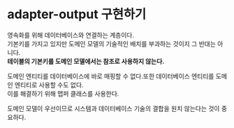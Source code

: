 # adapter-output 구현하기

영속화를 위해 데이터베이스와 연결하는 계층이다.<br/>
기본키를 가지고 있지만 도메인 모델의 기술적인 배치를 부과하는 것이지 그 반대는 아니다.<br/>
**테이블의 기본키를 도메인 모델에서는 참조로 사용하지 않는다.**<br/>

도메인 엔티티를 데이터베이스에 바로 매핑할 수 없다.또한 데이터베이스 엔티티를 도메인 엔티티로 사용할 수도 없다.<br/>
이를 해결하기 위해 맵퍼 클래스를 사용한다.<br/>

도메인 모델이 우선이므로 시스템과 데이터베이스 기술의 결합을 원치 않는다는 것이 중요하다.<br/>